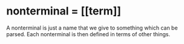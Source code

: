 # nonterminal = [[term]]

A nonterminal is just a name that we give to something which can be parsed. Each nonterminal is then defined in terms of other things.
